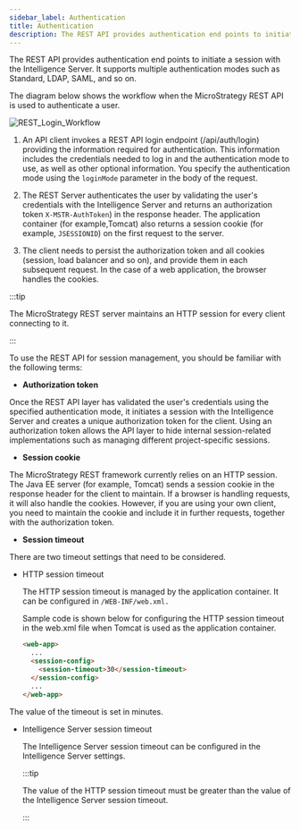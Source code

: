 ```yaml
---
sidebar_label: Authentication
title: Authentication
description: The REST API provides authentication end points to initiate a session with the Intelligence Server. It supports multiple authentication modes such as Standard, LDAP, SAML, and so on.
---
```


The REST API provides authentication end points to initiate a session with the Intelligence Server. It supports multiple authentication modes such as Standard, LDAP, SAML, and so on.

The diagram below shows the workflow when the MicroStrategy REST API is used to authenticate a user.

![REST_Login_Workflow](../images/REST_Login_Workflow.png)

1. An API client invokes a REST API login endpoint (/api/auth/login) providing the information required for authentication. This information includes the credentials needed to log in and the authentication mode to use, as well as other optional information. You specify the authentication mode using the `loginMode` parameter in the body of the request.

1. The REST Server authenticates the user by validating the user's credentials with the Intelligence Server and returns an authorization token `X-MSTR-AuthToken`) in the response header. The application container (for example,Tomcat) also returns a session cookie (for example, `JSESSIONID`) on the first request to the server.

1. The client needs to persist the authorization token and all cookies (session, load balancer and so on), and provide them in each subsequent request. In the case of a web application, the browser handles the cookies.

:::tip

The MicroStrategy REST server maintains an HTTP session for every client connecting to it.

:::

To use the REST API for session management, you should be familiar with the following terms:

- **Authorization token**

Once the REST API layer has validated the user's credentials using the specified authentication mode, it initiates a session with the Intelligence Server and creates a unique authorization token for the client. Using an authorization token allows the API layer to hide internal session-related implementations such as managing different project-specific sessions.

- **Session cookie**

The MicroStrategy REST framework currently relies on an HTTP session. The Java EE server (for example, Tomcat) sends a session cookie in the response header for the client to maintain. If a browser is handling requests, it will also handle the cookies. However, if you are using your own client, you need to maintain the cookie and include it in further requests, together with the authorization token.

- **Session timeout**

There are two timeout settings that need to be considered.

- HTTP session timeout

  The HTTP session timeout is managed by the application container. It can be configured in `/WEB-INF/web.xml.`

  Sample code is shown below for configuring the HTTP session timeout in the web.xml file when Tomcat is used as the application container.

  ```html
  <web-app>
    ...
    <session-config>
      <session-timeout>30</session-timeout>
    </session-config>
    ...
  </web-app>
  ```

The value of the timeout is set in minutes.

- Intelligence Server session timeout

  The Intelligence Server session timeout can be configured in the Intelligence Server settings.

  :::tip

  The value of the HTTP session timeout must be greater than the value of the Intelligence Server session timeout.

  :::

